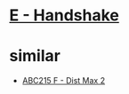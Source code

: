 # [E - Handshake](https://atcoder.jp/contests/abc149/tasks/abc149_e)




# similar
- [ABC215 F - Dist Max 2](https://atcoder.jp/contests/abc215/tasks/abc215_f)
